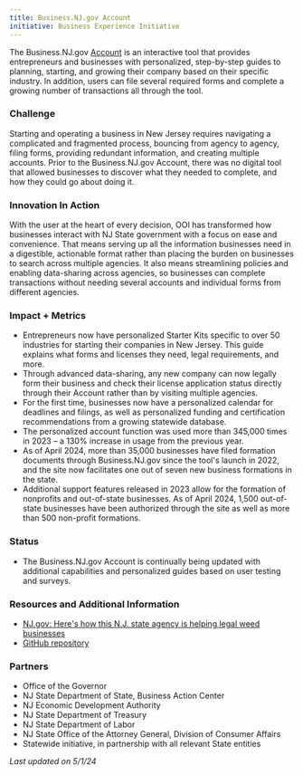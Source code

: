 ```yaml
---
title: Business.NJ.gov Account
initiative: Business Experience Initiative
---
```


The Business.NJ.gov [Account](https://navigator.business.nj.gov/) is an interactive tool that provides entrepreneurs and businesses with personalized, step-by-step guides to planning, starting, and growing their company based on their specific industry. In addition, users can file several required forms and complete a growing number of transactions all through the tool.

### Challenge

Starting and operating a business in New Jersey requires navigating a complicated and fragmented process, bouncing from agency to agency, filing forms, providing redundant information, and creating multiple accounts. Prior to the Business.NJ.gov Account, there was no digital tool that allowed businesses to discover what they needed to complete, and how they could go about doing it.

### Innovation In Action

With the user at the heart of every decision, OOI has transformed how businesses interact with NJ State government with a focus on ease and convenience. That means serving up all the information businesses need in a digestible, actionable format rather than placing the burden on businesses to search across multiple agencies. It also means streamlining policies and enabling data-sharing across agencies, so businesses can complete transactions without needing several accounts and individual forms from different agencies.

### Impact + Metrics

-   Entrepreneurs now have personalized Starter Kits specific to over 50 industries for starting their companies in New Jersey. This guide explains what forms and licenses they need, legal requirements, and more.
-   Through advanced data-sharing, any new company can now legally form their business and check their license application status directly through their Account rather than by visiting multiple agencies.
-   For the first time, businesses now have a personalized calendar for deadlines and filings, as well as personalized funding and certification recommendations from a growing statewide database.
-   The personalized account function was used more than 345,000 times in 2023 – a 130% increase in usage from the previous year.
-   As of April 2024, more than 35,000 businesses have filed formation documents through Business.NJ.gov since the tool's launch in 2022, and the site now facilitates one out of seven new business formations in the state.
-   Additional support features released in 2023 allow for the formation of nonprofits and out-of-state businesses. As of April 2024, 1,500 out-of-state businesses have been authorized through the site as well as more than 500 non-profit formations.

### Status

-   The Business.NJ.gov Account is continually being updated with additional capabilities and personalized guides based on user testing and surveys.

### Resources and Additional Information

-   [NJ.gov: Here's how this N.J. state agency is helping legal weed businesses](https://www.nj.gov/governor/news/news/562022/approved/20220127a.shtml)
-   [GitHub repository](https://github.com/newjersey/navigator.business.nj.gov)

### Partners

-   Office of the Governor
-   NJ State Department of State, Business Action Center
-   NJ Economic Development Authority
-   NJ State Department of Treasury
-   NJ State Department of Labor
-   NJ State Office of the Attorney General, Division of Consumer Affairs
-   Statewide initiative, in partnership with all relevant State entities

*Last updated on 5/1/24*
